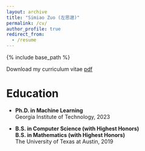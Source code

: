 ```yaml
---
layout: archive
title: "Simiao Zuo (左思邈)"
permalink: /cv/
author_profile: true
redirect_from:
  - /resume
---
```


{% include base_path %}

Download my curriculum vitae [pdf](http://SimiaoZuo.github.io/files/cv_Simiao_Zuo.pdf)

Education
======
* **Ph.D. in Machine Learning**\
  Georgia Institute of Technology, 2023
  
* **B.S. in Computer Science (with Highest Honors)**\
  **B.S. in Mathematics (with Highest Honors)**\
  The University of Texas at Austin, 2019
  

